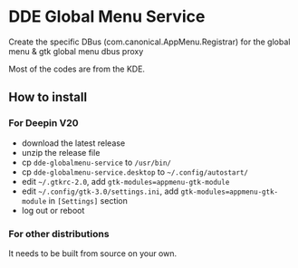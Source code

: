 # DDE Global Menu Service

Create the specific DBus (com.canonical.AppMenu.Registrar) for the global menu & gtk global menu dbus proxy

Most of the codes are from the KDE.

## How to install

### For Deepin V20

* download the latest release
* unzip the release file
* cp `dde-globalmenu-service` to `/usr/bin/`
* cp `dde-globalmenu-service.desktop` to `~/.config/autostart/`
* edit `~/.gtkrc-2.0`, add `gtk-modules=appmenu-gtk-module`
* edit `~/.config/gtk-3.0/settings.ini`, add `gtk-modules=appmenu-gtk-module` in `[Settings]` section
* log out or reboot 

### For other distributions

It needs to be built from source on your own.
